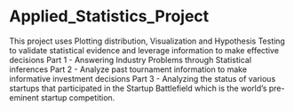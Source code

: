 # Applied_Statistics_Project
This project uses Plotting distribution, Visualization and Hypothesis Testing to validate statistical evidence and leverage information to make effective decisions
Part 1 - Answering Industry Problems through Statistical inferences 
Part 2 - Analyze past tournament information to make informative investment decisions
Part 3 - Analyzing the status of various startups that participated in the Startup Battlefield which is the world’s pre-eminent startup competition.
